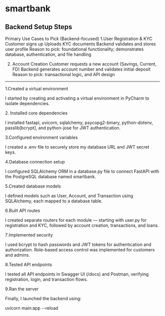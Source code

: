 # smartbank
Backend Setup Steps 
-------------------------
Primary Use Cases to Pick (Backend-focused)
1.User Registration & KYC
 Customer signs up
 Uploads KYC documents
 Backend validates and stores user profile
Reason to pick: foundational functionality; demonstrates database, authentication, and file handling

2. Account Creation
  Customer requests a new account (Savings, Current, FD)
  Backend generates account number and validates initial deposit
  Reason to pick:  transactional logic, and API design
-----------------------------------------------------------------------------------------------------------
1.Created a virtual environment

I started by creating and activating a virtual environment in PyCharm to isolate dependencies.

2️. Installed core dependencies

I installed fastapi, uvicorn, sqlalchemy, psycopg2-binary, python-dotenv, passlib[bcrypt], and python-jose for JWT authentication.

3️.Configured environment variables

I created a .env file to securely store my database URL and JWT secret keys.

4️.Database connection setup

I configured SQLAlchemy ORM in a database.py file to connect FastAPI with the PostgreSQL database named smartbank.

5️.Created database models

I defined models such as User, Account, and Transaction using SQLAlchemy, each mapped to a database table.

6️.Built API routes

I created separate routers for each module — starting with user.py for registration and KYC, followed by account creation, transactions, and loans.

7️.Implemented security

I used bcrypt to hash passwords and JWT tokens for authentication and authorization.
Role-based access control was implemented for customers and admins.

8️.Tested API endpoints

I tested all API endpoints in Swagger UI (/docs) and Postman, verifying registration, login, and transaction flows.

9️.Ran the server

Finally, I launched the backend using:

uvicorn main:app --reload
